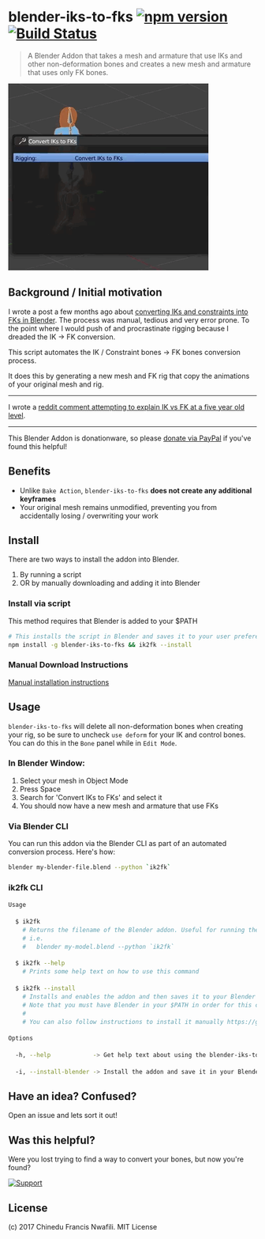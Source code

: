 blender-iks-to-fks [![npm version](https://badge.fury.io/js/blender-iks-to-fks.svg)](http://badge.fury.io/js/blender-iks-to-fks) [![Build Status](https://travis-ci.org/chinedufn/blender-iks-to-fks.svg?branch=master)](https://travis-ci.org/chinedufn/blender-iks-to-fks)
===========

> A Blender Addon that takes a mesh and armature that use IKs and other non-deformation bones and
creates a new mesh and armature that uses only FK bones.

![example gif](screenshots/iks-to-fks.gif)

## Background / Initial motivation

I wrote a post a few months ago about [converting IKs and constraints into FKs in Blender](http://chinedufn.com/blender-export-iks-constraints/).
The process was manual, tedious and very error prone. To the point where I would push of and procrastinate rigging because I dreaded the IK -> FK conversion.

This script automates the IK / Constraint bones -> FK bones conversion process.

It does this by generating a new mesh and FK rig that copy the animations of your original mesh and rig.

---

I wrote a [reddit comment attempting to explain IK vs FK at a five year old level](https://www.reddit.com/r/blender/comments/6k4dou/open_source_blender_addon_to_automatically/djjaqcc/).

---

This Blender Addon is donationware, so please [donate via PayPal](https://paypal.me/chinedufn) if you've found this helpful!

## Benefits

- Unlike `Bake Action`, `blender-iks-to-fks` **does not create any additional keyframes**
- Your original mesh remains unmodified, preventing you from accidentally losing / overwriting your work

## Install

There are two ways to install the addon into Blender.

1. By running a script
2. OR by manually downloading and adding it into Blender

### Install via script

This method requires that Blender is added to your $PATH

```sh
# This installs the script in Blender and saves it to your user preferences
npm install -g blender-iks-to-fks && ik2fk --install
```

### Manual Download Instructions

[Manual installation instructions](manual-installation-instructions.md)

## Usage

`blender-iks-to-fks` will delete all non-deformation bones when creating your rig, so be sure to uncheck `use deform` for your IK and control bones.
You can do this in the `Bone` panel while in `Edit Mode`.


### In Blender Window:

1. Select your mesh in Object Mode
2. Press Space
3. Search for 'Convert IKs to FKs' and select it
4. You should now have a new mesh and armature that use FKs

### Via Blender CLI

You can run this addon via the Blender CLI as part of an automated conversion process. Here's how:

```sh
blender my-blender-file.blend --python `ik2fk`
```

### ik2fk CLI

```sh
Usage

  $ ik2fk
    # Returns the filename of the Blender addon. Useful for running the addon via CLI
    # i.e.
    #   blender my-model.blend --python `ik2fk`

  $ ik2fk --help
    # Prints some help text on how to use this command

  $ ik2fk --install
    # Installs and enables the addon and then saves it to your Blender user preferences
    # Note that you must have Blender in your $PATH in order for this command to work
    #
    # You can also follow instructions to install it manually https://github.com/chinedufn/blender-iks-to-fks#install

Options

  -h, --help            -> Get help text about using the blender-iks-to-fks CLI

  -i, --install-blender -> Install the addon and save it in your Blender
```

## Have an idea? Confused?

Open an issue and lets sort it out!

## Was this helpful?

Were you lost trying to find a way to convert your bones, but now you're found?

[![Support](https://www.paypalobjects.com/en_US/i/btn/btn_donateCC_LG.gif)](https://www.paypal.me/chinedufn)

## License

(c) 2017 Chinedu Francis Nwafili. MIT License
